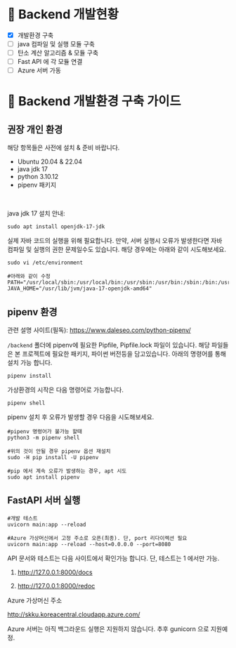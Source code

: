 # 📌 Backend 개발현황
- [x] 개발환경 구축
- [ ] java 컴파일 및 실행 모듈 구축
- [ ] 탄소 계산 알고리즘 & 모듈 구축
- [ ] Fast API 에 각 모듈 연결
- [ ] Azure 서버 가동
 
# 📜 Backend 개발환경 구축 가이드

## 권장 개인 환경
해당 항목들은 사전에 설치 & 준비 바랍니다.

- Ubuntu 20.04 & 22.04
- java jdk 17
- python 3.10.12
- pipenv 패키지

<br>

java jdk 17 설치 안내:
```
sudo apt install openjdk-17-jdk
```
실제 자바 코드의 실행을 위해 필요합니다.
만약, 서버 실행시 오류가 발생한다면 자바 컴파일 및 실행의 권한 문제일수도 있습니다. 해당 경우에는 아래와 같이 시도해보세요.

```
sudo vi /etc/environment
```
```
#아래와 같이 수정
PATH="/usr/local/sbin:/usr/local/bin:/usr/sbin:/usr/bin:/sbin:/bin:/usr/games:/usr/local/games:/snap/bin"
JAVA_HOME="/usr/lib/jvm/java-17-openjdk-amd64"
```

## pipenv 환경
관련 설명 사이트(필독): https://www.daleseo.com/python-pipenv/

`/backend` 폴더에 pipenv에 필요한 Pipfile, Pipfile.lock 파일이 있습니다.
해당 파일들은 본 프로젝트에 필요한 패키지, 파이썬 버전등을 담고있습니다. 아래의 명령어를 통해 설치 가능 합니다.
```
pipenv install
```
가상환경의 시작은 다음 명령어로 가능합니다.
```
pipenv shell
```

pipenv 설치 후 오류가 발생할 경우 다음을 시도해보세요.
```
#pipenv 명령어가 불가능 할때
python3 -m pipenv shell
```
```
#위의 것이 안될 경우 pipenv 옵션 재설치
sudo -H pip install -U pipenv
```
```
#pip 에서 계속 오류가 발생하는 경우, apt 시도
sudo apt install pipenv
```
 

## FastAPI 서버 실행
```
#개발 테스트
uvicorn main:app --reload
```
```
#Azure 가상머신에서 고정 주소로 오픈(최종). 단, port 리다이렉션 필요
uvicorn main:app --reload --host=0.0.0.0 --port=8080
```

API 문서와 테스트는 다음 사이트에서 확인가능 합니다.
단, 테스트는 1 에서만 가능.

1. http://127.0.0.1:8000/docs

2. http://127.0.0.1:8000/redoc

Azure 가상머신 주소

http://skku.koreacentral.cloudapp.azure.com/

Azure 서버는 아직 백그라운드 실행은 지원하지 않습니다. 추후 gunicorn 으로 지원예정.
